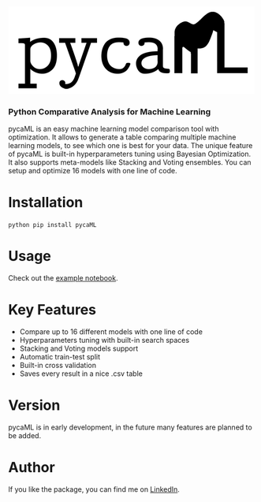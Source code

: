 ![image](logo.png)
### Python Comparative Analysis for Machine Learning

pycaML is an easy machine learning model comparison tool with optimization. It allows to generate a table comparing multiple machine learning models, to see which one is best for your data.
The unique feature of pycaML is built-in hyperparameters tuning using Bayesian Optimization. It also supports meta-models like Stacking and Voting ensembles. You can setup and optimize 16 models with one line of code.

# Installation  
```python pip install pycaML```

# Usage
Check out the [example notebook](https://github.com/reese3222/pycaML/blob/main/notebooks/regression_example/regression.ipynb).

# Key Features

* Compare up to 16 different models with one line of code
* Hyperparameters tuning with built-in search spaces
* Stacking and Voting models support
* Automatic train-test split
* Built-in cross validation
* Saves every result in a nice .csv table

# Version 
pycaML is in early development, in the future many features are planned to be added. 

# Author 
If you like the package, you can find me on [LinkedIn](https://www.linkedin.com/in/donato-riccio-280084146/).
